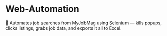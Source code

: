 # Web-Automation
🧠 Automates job searches from MyJobMag using Selenium — kills popups, clicks listings, grabs job data, and exports it all to Excel.
